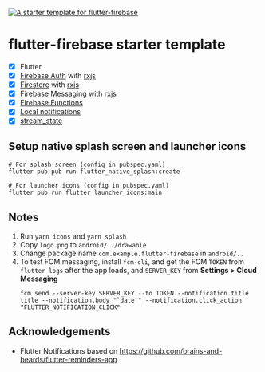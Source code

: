 <p>
  <a href="#">
    <img alt="A starter template for flutter-firebase" src="https://raw.github.com/jeffjose/flutter-firebase/master/banner.png">
  </a>
</p>

# flutter-firebase starter template

- [x] Flutter
- [x] [Firebase Auth](https://firebase.google.com/docs/auth) with [rxjs](https://pub.dev/packages/rxdart)
- [x] [Firestore](https://firebase.google.com/docs/firestore) with [rxjs](https://pub.dev/packages/rxdart)
- [x] [Firebase Messaging](https://firebase.google.com/docs/cloud-messaging) with [rxjs](https://pub.dev/packages/rxdart)
- [x] [Firebase Functions](https://firebase.google.com/docs/functions)
- [x] [Local notifications](https://pub.dev/packages/flutter_local_notifications)
- [x] [stream_state](https://pub.dev/packages/stream_state)

## Setup native splash screen and launcher icons

```
# For splash screen (config in pubspec.yaml)
flutter pub pub run flutter_native_splash:create

# For launcher icons (config in pubspec.yaml)
flutter pub run flutter_launcher_icons:main
```

## Notes

1. Run `yarn icons` and `yarn splash`
2. Copy `logo.png` to `android/../drawable`
3. Change package name `com.example.flutter-firebase` in `android/..`
4. To test FCM messaging, install `fcm-cli`, and get the FCM `TOKEN` from `flutter logs` after the app loads, and `SERVER_KEY` from **Settings > Cloud Messaging**
   ```
   fcm send --server-key SERVER_KEY --to TOKEN --notification.title title --notification.body "`date`" --notification.click_action "FLUTTER_NOTIFICATION_CLICK"
   ```

## Acknowledgements

- Flutter Notifications based on https://github.com/brains-and-beards/flutter-reminders-app
